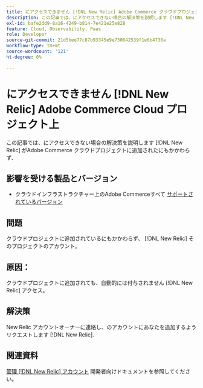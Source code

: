 ```yaml
---
title: にアクセスできません [!DNL New Relic] Adobe Commerce クラウドプロジェクト上
description: この記事では、にアクセスできない場合の解決策を説明します [!DNL New Relic] Adobe Commerceのクラウドプロジェクトに追加された場合でも。
exl-id: bafe2dd9-8a16-4249-b814-7e421e25e828
feature: Cloud, Observability, Paas
role: Developer
source-git-commit: 21d5bee77c87b93345e9e730642539f1e6b4730a
workflow-type: tm+mt
source-wordcount: '121'
ht-degree: 0%

---
```


# にアクセスできません [!DNL New Relic] Adobe Commerce Cloud プロジェクト上

この記事では、にアクセスできない場合の解決策を説明します [!DNL New Relic] がAdobe Commerce クラウドプロジェクトに追加されたにもかかわらず、

## 影響を受ける製品とバージョン

* クラウドインフラストラクチャー上のAdobe Commerceすべて [サポートされているバージョン](https://www.adobe.com/content/dam/cc/en/legal/terms/enterprise/pdfs/Adobe-Commerce-Software-Lifecycle-Policy.pdf)

## 問題

クラウドプロジェクトに追加されているにもかかわらず、 [!DNL New Relic] そのプロジェクトのアカウント。

## 原因：

クラウドプロジェクトに追加されても、自動的には付与されません [!DNL New Relic] アクセス。

## 解決策

New Relic アカウントオーナーに連絡し、のアカウントにあなたを追加するようリクエストします [!DNL New Relic].

## 関連資料

[管理 [!DNL New Relic] アカウント](https://devdocs.magento.com/cloud/project/new-relic.html#manage-new-relic-account) 開発者向けドキュメントを参照してください。
